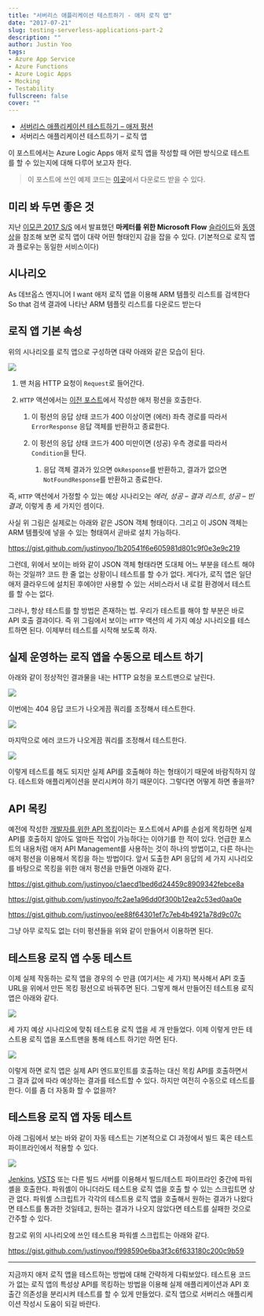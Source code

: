 ```yaml
---
title: "서버리스 애플리케이션 테스트하기 - 애저 로직 앱"
date: "2017-07-21"
slug: testing-serverless-applications-part-2
description: ""
author: Justin Yoo
tags:
- Azure App Service
- Azure Functions
- Azure Logic Apps
- Mocking
- Testability
fullscreen: false
cover: ""
---
```


- [서버리스 애플리케이션 테스트하기 – 애저 펑션](http://blog.aliencube.org/ko/2017/07/20/testing-serverless-applications-part-1/)
- 서버리스 애플리케이션 테스트하기 – 로직 앱

이 포스트에서는 Azure Logic Apps 애저 로직 앱을 작성할 때 어떤 방식으로 테스트를 할 수 있는지에 대해 다루어 보고자 한다.

> 이 포스트에 쓰인 예제 코드는 [이곳](https://github.com/devkimchi/Testing-Serverless-Applications)에서 다운로드 받을 수 있다.

## 미리 봐 두면 좋은 것

지난 [이모콘 2017 S/S](http://emocon.weirdx.io/2017ss/) 에서 발표했던 **마케터를 위한 Microsoft Flow** [슬라이드](https://1drv.ms/p/s!ArWHNGHxF7lB52-tz2CBaUj90xqf)와 [동영상](https://www.crowdcast.io/e/emocon-2017-ss/4)을 참조해 보면 로직 앱이 대략 어떤 형태인지 감을 잡을 수 있다. (기본적으로 로직 앱과 플로우는 동일한 서비스이다)

## 시나리오

As 데브옵스 엔지니어 I want 애저 로직 앱을 이용해 ARM 템플릿 리스트를 검색한다 So that 검색 결과에 나타난 ARM 템플릿 리스트를 다운로드 받는다

## 로직 앱 기본 속성

위의 시나리오를 로직 앱으로 구성하면 대략 아래와 같은 모습이 된다.

![](https://sa0blogs.blob.core.windows.net/aliencube/2017/07/testing-serverless-applications-part-2-01.png)

1. 맨 처음 HTTP 요청이 `Request`로 들어간다.
2. `HTTP` 액션에서는 [이전 포스트](http://blog.aliencube.org/ko/2017/07/20/testing-serverless-applications-part-1/)에서 작성한 애저 펑션을 호출한다.
    
    1. 이 펑션의 응답 상태 코드가 400 이상이면 (에러) 좌측 경로를 따라서 `ErrorResponse` 응답 객체를 반환하고 종료한다.
    2. 이 펑션의 응답 상태 코드가 400 미만이면 (성공) 우측 경로를 따라서 `Condition`을 탄다.
        
        1. 응답 객체 결과가 있으면 `OkResponse`를 반환하고, 결과가 없으면 `NotFoundResponse`를 반환하고 종료한다.

즉, `HTTP` 액션에서 가정할 수 있는 예상 시나리오는 _에러_, _성공 – 결과 리스트_, _성공 – 빈 결과_, 이렇게 총 세 가지인 셈이다.

사실 위 그림은 실제로는 아래와 같은 JSON 객체 형태이다. 그리고 이 JSON 객체는 ARM 템플릿에 넣을 수 있는 형태여서 곧바로 설치 가능하다.

https://gist.github.com/justinyoo/1b20541f6e605981d801c9f0e3e9c219

그런데, 위에서 보이는 바와 같이 JSON 객체 형태라면 도대체 어느 부분을 테스트 해야 하는 것일까? 코드 한 줄 없는 상황이니 테스트를 할 수가 없다. 게다가, 로직 앱은 일단 애저 클라우드에 설치된 후에야만 사용할 수 있는 서비스라서 내 로컬 환경에서 테스트를 할 수는 없다.

그러나, 항상 테스트를 할 방법은 존재하는 법. 우리가 테스트를 해야 할 부분은 바로 API 호출 결과이다. 즉 위 그림에서 보이는 `HTTP` 액션의 세 가지 예상 시나리오를 테스트하면 된다. 이제부터 테스트를 시작해 보도록 하자.

## 실제 운영하는 로직 앱을 수동으로 테스트 하기

아래와 같이 정상적인 결과물을 내는 HTTP 요청을 포스트맨으로 날린다.

![](https://sa0blogs.blob.core.windows.net/aliencube/2017/07/testing-serverless-applications-part-2-02.png)

이번에는 404 응답 코드가 나오게끔 쿼리를 조정해서 테스트한다.

![](https://sa0blogs.blob.core.windows.net/aliencube/2017/07/testing-serverless-applications-part-2-03.png)

마지막으로 에러 코드가 나오게끔 쿼리를 조정해서 테스트한다.

![](https://sa0blogs.blob.core.windows.net/aliencube/2017/07/testing-serverless-applications-part-2-04.png)

이렇게 테스트를 해도 되지만 실제 API를 호출해야 하는 형태이기 때문에 바람직하지 않다. 테스트와 애플리케이션을 분리시켜야 하기 때문이다. 그렇다면 어떻게 하면 좋을까?

## API 목킹

예전에 작성한 [개발자를 위한 API 목킹](http://blog.aliencube.org/ko/2017/05/16/api-mocking-for-developers/)이라는 포스트에서 API를 손쉽게 목킹하면 실제 API를 호출하지 않아도 얼마든 작업이 가능하다는 이야기를 한 적이 있다. 언급한 포스트의 내용처럼 애저 API Management를 사용하는 것이 하나의 방법이고, 다른 하나는 애저 펑션을 이용해서 목킹을 하는 방법이다. 앞서 도출한 API 응답의 세 가지 시나리오를 바탕으로 목킹을 위한 애저 펑션을 만들면 아래와 같다.

https://gist.github.com/justinyoo/c1aecd1bed6d24459c8909342febce8a

https://gist.github.com/justinyoo/fc2ae1a96dd0f300b12ea2c53ed0aa0e

https://gist.github.com/justinyoo/ee88f64301ef7c7eb4b4921a78d9c07c

그냥 아무 로직도 없는 더미 펑션들을 위와 같이 만들어서 이용하면 된다.

## 테스트용 로직 앱 수동 테스트

이제 실제 작동하는 로직 앱을 경우의 수 만큼 (여기서는 세 가지) 복사해서 API 호출 URL을 위에서 만든 목킹 펑션으로 바꿔주면 된다. 그렇게 해서 만들어진 테스트용 로직 앱은 아래와 같다.

![](https://sa0blogs.blob.core.windows.net/aliencube/2017/07/testing-serverless-applications-part-2-05.png)

세 가지 예상 시나리오에 맞춰 테스트용 로직 앱을 세 개 만들었다. 이제 이렇게 만든 테스트용 로직 앱을 포스트맨을 통해 테스트 하기만 하면 된다.

![](https://sa0blogs.blob.core.windows.net/aliencube/2017/07/testing-serverless-applications-part-2-06.png)

이렇게 하면 로직 앱은 실제 API 엔드포인트를 호출하는 대신 목킹 API를 호출하면서 그 결과 값에 따라 예상하는 결과를 테스트할 수 있다. 하지만 여전히 수동으로 테스트를 한다. 이를 좀 더 자동화 할 수 없을까?

## 테스트용 로직 앱 자동 테스트

아래 그림에서 보는 바와 같이 자동 테스트는 기본적으로 CI 과정에서 빌드 혹은 테스트 파이프라인에서 적용할 수 있다.

![](https://sa0blogs.blob.core.windows.net/aliencube/2017/07/testing-serverless-applications-part-2-07.png)

[Jenkins](https://jenkins.io/), [VSTS](https://visualstudio.com/) 또는 다른 빌드 서버를 이용해서 빌드/테스트 파이프라인 중간에 파워셸을 호출한다. 파워셸이 아니더라도 테스트용 로직 앱을 호출 할 수 있는 스크립트면 상관 없다. 파워셸 스크립트가 각각의 테스트용 로직 앱을 호출해서 원하는 결과가 나왔다면 테스트를 통과한 것일테고, 원하는 결과가 나오지 않았다면 테스트를 실패한 것으로 간주할 수 있다.

참고로 위의 시나리오에 쓰인 테스트용 파워셸 스크립트는 아래와 같다.

https://gist.github.com/justinyoo/f998590e6ba3f3c6f633180c200c9b59

* * *

지금까지 애저 로직 앱을 테스트하는 방법에 대해 간략하게 다뤄보았다. 테스트용 코드가 없는 로직 앱의 특성상 API를 목킹하는 방법을 이용해 실제 애플리케이션과 API 호출간 의존성을 분리시켜 테스트를 할 수 있게 만들었다. 로직 앱으로 서버리스 애플리케이션 작성시 도움이 되길 바란다.
